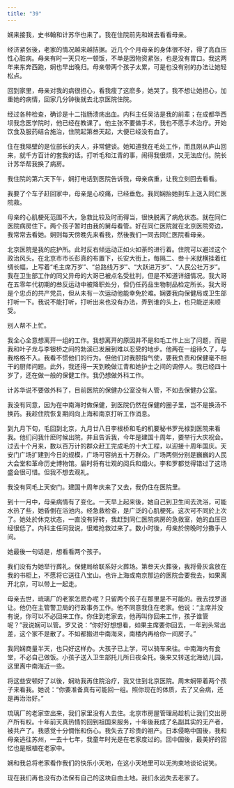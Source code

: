 ```yaml
---
title: "39"
---
```


娴来接我，史书翰和计苏华也来了。我在住院前先和娴去看看母亲。

经济紧张後，老家的情况越来越拮据。近几个个月母亲的身体很不好，得了高血压性心脏病。母亲有时一天只吃一顿饭，不单是因物资紧张，也是没有胃口。我这两年来东奔西跑，娴也早出晚归。母亲带两个孩子太累，可是也没有别的办法让她轻松点。

回到家里，母亲对我的病很担心，看我瘦了这麽多，她哭了。我不想让她担心，加重她的病情，回家几分钟後就去北京医院住院。

经过各种检查，确诊是十二指肠溃疡出血。内科主任吴洁是我的前辈；在成都华西坝我念医学院时，他已经在教课了。他主张不要做手术，我也不愿手术治疗。开始饮食及服药结合施治，住院起第叁天起，大便已经没有血了。

住在我隔壁的是位部长的夫人，非常健谈。她知道我在毛处工作，而且刚从庐山回来，就千方百计的套我的话。打听毛和江青的事，闹得我很烦，又无法应付。院长计苏华帮我换了病房。

我住院的第六天下午，娴打电话到医院告诉我，母亲病重，让我立刻回去看看。

我要了个车子赶回家中，母亲是心绞痛，已经垂危。我同娴抬她到车上送入同仁医院救。

母亲的心肌梗死范围不大，急救比较及时而得当，很快脱离了病危状态。就在同仁医院病房住下。两个孩子暂时由我的舅母看管。好在同仁医院就在北京医院旁边，我常常去看她。娴则每天傍晚先来看我，然後我们一同去同仁医院看母亲。

北京医院是我的庇护所。此时反右倾运动正如火如荼的进行着。住院可以避过这个政治风头。在北京市市长彭真的布置下，长安大街上，每隔二、叁十米就横挂着红绸长幅，上写着“毛主席万岁”、“总路线万岁”、“大跃进万岁”、“人民公社万岁”。我在卫生部工作的同父异母的大哥已被点名受批判，但是不知道详细情况。我大哥在五零年代初期的叁反运动中被降职处分，但仍任药品生物制品检定所长。我大哥是个忠贞的共产党员，但从未有一次运动他能幸免於难。娴要我向保健局或卫生部打听一下。我说不能打听，打听出来也没有办法，弄到谁的头上，也只能逆来顺受。

别人帮不上忙。

我全心全意想离开一组的工作。我想离开的原因并不是和毛工作上出了问题，而是我和叶子龙与李银桥之间的勃溪已发展到难以忍受的地步。他两在一组待久了，与我格格不入。我看不惯他们的行为。但他们对我颐指气使，要我负责和保健毫不相干的厨师问题。此外，我还得一天到晚做江青和她护士之间的调停人。我已经四十岁了，还在做一般的保健工作。我仍想做外科工作。

计苏华说不要做外科了，目前医院的保健办公室没有人管，不如去保健办公室。

我没有同意，因为在中南海时做保健，到医院仍然在保健的圈子里，岂不是换汤不换药。我趁住院恢复期间向上海和南京打听工作消息。

到九月下旬，毛回到北京，九月廿八日李根桥和毛的机要秘书罗光禄到医院来看我。他们问我什麽时候出院，并且告诉我，今年是建国十周年，要举行大庆祝会。过去十个月来，数以百万计的群众赶工完成毛的十大工程，以迎接十周年国庆。天安门广场扩建到今日的规模，广场可容纳五十万群众。广场两侧分别是巍巍的人民大会堂和革命历史博物馆。届时将有壮观的阅兵和烟火。李和罗都觉得错过了这场盛会很可惜。但我不想去观礼。

我没有同毛上天安门。建国十周年庆来了又去，我仍住在医院里。

到十一月中，母亲病情有了变化。一天早上起来後，她自己到卫生间去洗浴，可能水热了些，她昏倒在浴池内。经急救检查，是广泛的心肌梗死。这次可不同於上次了。她处於休克状态，一直没有好转，我赶到同仁医院病房的急救室，她的血压已经很低了。内科主任同我说，很难抢救过来了。数小时後，母亲於傍晚时分撒手人间。

她最後一句话是，想看看两个孩子。

我们没有为她举行葬礼。保健局给联系好火葬场。第叁天火葬後，我将骨灰盒放在我的书柜上，不愿将它送往八宝山。也许上海或南京那边的医院会要我去，如果离开北京，可以带上一起走。

母亲去世，琉璃厂的老家怎麽办呢？只留两个孩子在那里是不可能的。我去找罗道让。他仍在主管警卫局的行政事务工作。他不同意我住在老家。他说：“主席并没有说，你可以不必回来工作。你住到老家去，他再叫你回来工作，孩子谁管呢？”我说娴可以管。罗又说：“你好好想想看，如果主席要你回去，一年到头常出差，这个家不是散了。不如都搬进中南海来，南楼内再给你一间房子。”

我同娴商量半天，也只好这样办。大孩子已上学，可以骑车来往。中南海内有食堂，不必自己做饭。小孩子送入卫生部托儿所日夜全托。後来又转送北海幼儿园，这里离中南海近一些。

将这些安顿好了以後，娴劝我再住院治疗，我又住到北京医院。周末娴带着两个孩子来看我。她说：“你要准备真有可能回一组。照你现在的体质，去了又会病，还是再治治好。”

琉璃厂的老家空出来，我们家里没有人去住。北京市房屋管理局趁机让我们交出房产所有权。十年前天真热情的回到祖国来服务，十年後我成了名副其实的无产者，被共产了。我感觉十分惆怅和伤心。我失去了珍贵的祖产。日本侵略中国後，我和母亲逃往苏州，一去十七年，我童年时光是在老家度过的。回中国後，最美好的回忆也是根植在老家中。

娴和我总将老家看作我们的快乐小天地，在这小天地里可以无拘束地谈论说笑。

现在我们再也没有办法保有自己的这块自由土地。我们永远失去老家了。
